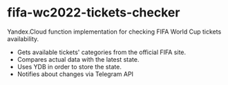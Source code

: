 # fifa-wc2022-tickets-checker

Yandex.Cloud function implementation for checking FIFA World Cup tickets availability.

- Gets available tickets' categories from the official FIFA site.
- Compares actual data with the latest state.
- Uses YDB in order to store the state.
- Notifies about changes via Telegram API
